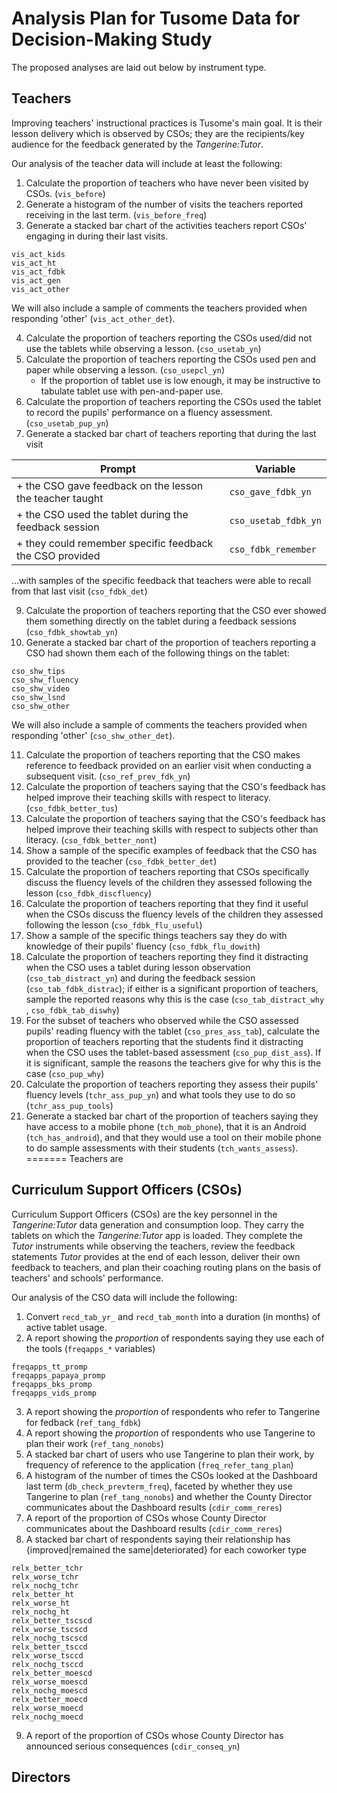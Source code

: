 # Analysis Plan for Tusome Data for Decision-Making Study

The proposed analyses are laid out below by instrument type.

## Teachers

Improving teachers' instructional practices is Tusome's main goal. It is their lesson delivery which is observed by CSOs; they are the recipients/key audience for the feedback generated by the _Tangerine:Tutor_.

Our analysis of the teacher data will include at least the following:

1. Calculate the proportion of teachers who have never been visited by CSOs. (`vis_before`)
2. Generate a histogram of the number of visits the teachers reported receiving in the last term. (`vis_before_freq`)
3. Generate a stacked bar chart of the activities teachers report CSOs' engaging in during their last visits.

```
vis_act_kids
vis_act_ht
vis_act_fdbk
vis_act_gen
vis_act_other
```

We will also include a sample of comments the teachers provided when responding 'other' (`vis_act_other_det`).

4. Calculate the proportion of teachers reporting the CSOs used/did not use the tablets while observing a lesson. (`cso_usetab_yn`)
5. Calculate the proportion of teachers reporting the CSOs used pen and paper while observing a lesson. (`cso_usepcl_yn`)
    + If the proportion of tablet use is low enough, it may be instructive to tabulate tablet use with pen-and-paper use.
7. Calculate the proportion of teachers reporting the CSOs used the tablet to record the pupils' performance on a fluency assessment. (`cso_usetab_pup_yn`)
8. Generate a stacked bar chart of teachers reporting that during the last visit

|                          Prompt                          |       Variable       |
|----------------------------------------------------------|----------------------|
| + the CSO gave feedback on the lesson the teacher taught | `cso_gave_fdbk_yn`   |
| + the CSO used the tablet during the feedback session    | `cso_usetab_fdbk_yn` |
| + they could remember specific feedback the CSO provided | `cso_fdbk_remember`  |

...with samples of the specific feedback that teachers were able to recall from that last visit (`cso_fdbk_det`)

9. Calculate the proportion of teachers reporting that the CSO ever showed them something directly on the tablet during a feedback sessions (`cso_fdbk_showtab_yn`)
10. Generate a stacked bar chart of the proportion of teachers reporting a CSO had shown them each of the following things on the tablet:

```
cso_shw_tips
cso_shw_fluency
cso_shw_video
cso_shw_lsnd
cso_shw_other
```

We will also include a sample of comments the teachers provided when responding 'other' (`cso_shw_other_det`).

11. Calculate the proportion of teachers reporting that the CSO makes reference to feedback provided on an earlier visit when conducting a subsequent visit. (`cso_ref_prev_fdk_yn`)
12. Calculate the proportion of teachers saying that the CSO's feedback has helped improve their teaching skills with respect to literacy. (`cso_fdbk_better_tus`)
13. Calculate the proportion of teachers saying that the CSO's feedback has helped improve their teaching skills with respect to subjects other than literacy. (`cso_fdbk_better_nont`)
14. Show a sample of the specific examples of feedback that the CSO has provided to the teacher (`cso_fdbk_better_det`)
15. Calculate the proportion of teachers reporting that CSOs specifically discuss the fluency levels of the children they assessed following the lesson (`cso_fdbk_discfluency`)
16. Calculate the proportion of teachers reporting that they find it useful when the CSOs discuss the fluency levels of the children they assessed following the lesson (`cso_fdbk_flu_useful`)
17. Show a sample of the specific things teachers say they do with knowledge of their pupils' fluency (`cso_fdbk_flu_dowith`)
18. Calculate the proportion of teachers reporting they find it distracting when the CSO uses a tablet during lesson observation (`cso_tab_distract_yn`) and during the feedback session (`cso_tab_fdbk_distrac`); if either is a significant proportion of teachers, sample the reported reasons why this is the case (`cso_tab_distract_why` , `cso_fdbk_tab_diswhy`)
19. For the subset of teachers who observed while the CSO assessed pupils' reading fluency with the tablet (`cso_pres_ass_tab`), calculate the proportion of teachers reporting that the students find it distracting when the CSO uses the tablet-based assessment (`cso_pup_dist_ass`). If it is significant, sample the reasons the teachers give for why this is the case (`cso_pup_why`)
20. Calculate the proportion of teachers reporting they assess their pupils' fluency levels (`tchr_ass_pup_yn`) and what tools they use to do so (`tchr_ass_pup_tools`)
21. Generate a stacked bar chart of the proportion of teachers saying they have access to a mobile phone (`tch_mob_phone`), that it is an Android (`tch_has_android`), and that they would use a tool on their mobile phone to do sample assessments with their students (`tch_wants_assess`).
=======
Teachers are 

## Curriculum Support Officers (CSOs)

Curriculum Support Officers (CSOs) are the key personnel in the _Tangerine:Tutor_ data generation and consumption loop. They carry the tablets on which the _Tangerine:Tutor_ app is loaded. They complete the _Tutor_ instruments while observing the teachers, review the feedback statements _Tutor_ provides at the end of each lesson, deliver their own feedback to teachers, and plan their coaching routing plans on the basis of teachers' and schools' performance.

Our analysis of the CSO data will include the following:

1. Convert `recd_tab_yr_` and `recd_tab_month` into a duration (in months) of active tablet usage.
2. A report showing the _proportion_ of respondents saying they use each of the tools (`freqapps_*` variables)

```
freqapps_tt_promp
freqapps_papaya_promp
freqapps_bks_promp
freqapps_vids_promp
```

3. A report showing the _proportion_ of respondents who refer to Tangerine for fedback (`ref_tang_fdbk`)
4. A report showing the _proportion_ of respondents who use Tangerine to plan their work (`ref_tang_nonobs`)
5. A stacked bar chart of users who use Tangerine to plan their work, by frequency of reference to the application (`freq_refer_tang_plan`)
6. A histogram of the number of times the CSOs looked at the Dashboard last term (`db_check_prevterm_freq`), faceted by whether they use Tangerine to plan (`ref_tang_nonobs`) and whether the County Director communicates about the Dashboard results (`cdir_comm_reres`)
7. A report of the proportion of CSOs whose County Director communicates about the Dashboard results (`cdir_comm_reres`)
8. A stacked bar chart of respondents saying their relationship has {improved|remained the same|deteriorated} for each coworker type

```
relx_better_tchr
relx_worse_tchr
relx_nochg_tchr
relx_better_ht
relx_worse_ht
relx_nochg_ht
relx_better_tscscd
relx_worse_tscscd
relx_nochg_tscscd
relx_better_tsccd
relx_worse_tsccd
relx_nochg_tsccd
relx_better_moescd
relx_worse_moescd
relx_nochg_moescd
relx_better_moecd
relx_worse_moecd
relx_nochg_moecd
```

9. A report of the proportion of CSOs whose County Director has announced serious consequences (`cdir_conseq_yn`)

## Directors